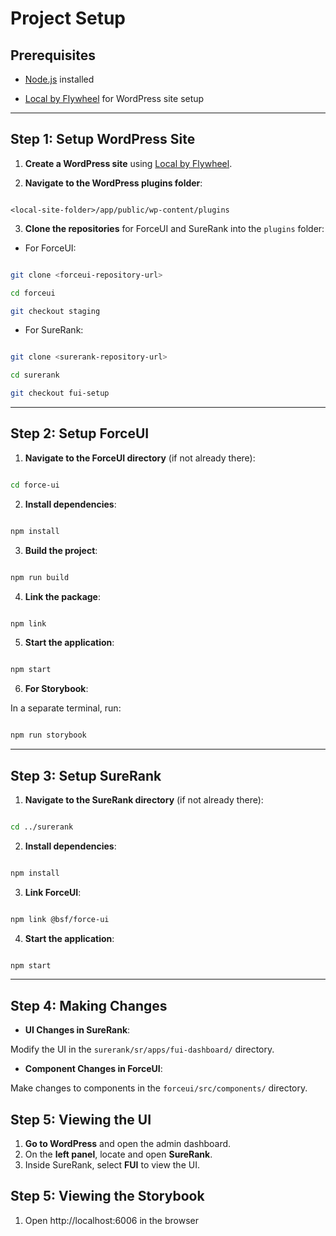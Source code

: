 
# Project Setup

  

## Prerequisites

-  [Node.js](https://nodejs.org/) installed

-  [Local by Flywheel](https://localwp.com/) for WordPress site setup

  

---

  

## Step 1: Setup WordPress Site

  

1.  **Create a WordPress site** using [Local by Flywheel](https://localwp.com/).

  

2.  **Navigate to the WordPress plugins folder**:

```

<local-site-folder>/app/public/wp-content/plugins

```

  

3.  **Clone the repositories** for ForceUI and SureRank into the `plugins` folder:

- For ForceUI:

```bash

git clone <forceui-repository-url>

cd forceui

git checkout staging

```

- For SureRank:

```bash

git clone <surerank-repository-url>

cd surerank

git checkout fui-setup

```

  

---

  

## Step 2: Setup ForceUI

  

1.  **Navigate to the ForceUI directory** (if not already there):

```bash

cd force-ui

```

  

2.  **Install dependencies**:

```bash

npm install

```

  

3.  **Build the project**:

```bash

npm run build

```

  

4.  **Link the package**:

```bash

npm link

```

  

5.  **Start the application**:

```bash

npm start

```

  

6.  **For Storybook**:

In a separate terminal, run:

```bash

npm run storybook

```

  

---

  

## Step 3: Setup SureRank

  

1.  **Navigate to the SureRank directory** (if not already there):

```bash

cd ../surerank

```

  

2.  **Install dependencies**:

```bash

npm install

```

  

3.  **Link ForceUI**:

```bash

npm link @bsf/force-ui

```

  

4.  **Start the application**:

```bash

npm start

```

  

---

  

## Step 4: Making Changes

  

-  **UI Changes in SureRank**:

Modify the UI in the `surerank/sr/apps/fui-dashboard/` directory.

  

-  **Component Changes in ForceUI**:

Make changes to components in the `forceui/src/components/` directory.

## Step 5: Viewing the UI 
1. **Go to WordPress** and open the admin dashboard. 
2. On the **left panel**, locate and open **SureRank**. 
3. Inside SureRank, select **FUI** to view the UI.

## Step 5: Viewing the Storybook
1. Open http://localhost:6006 in the browser